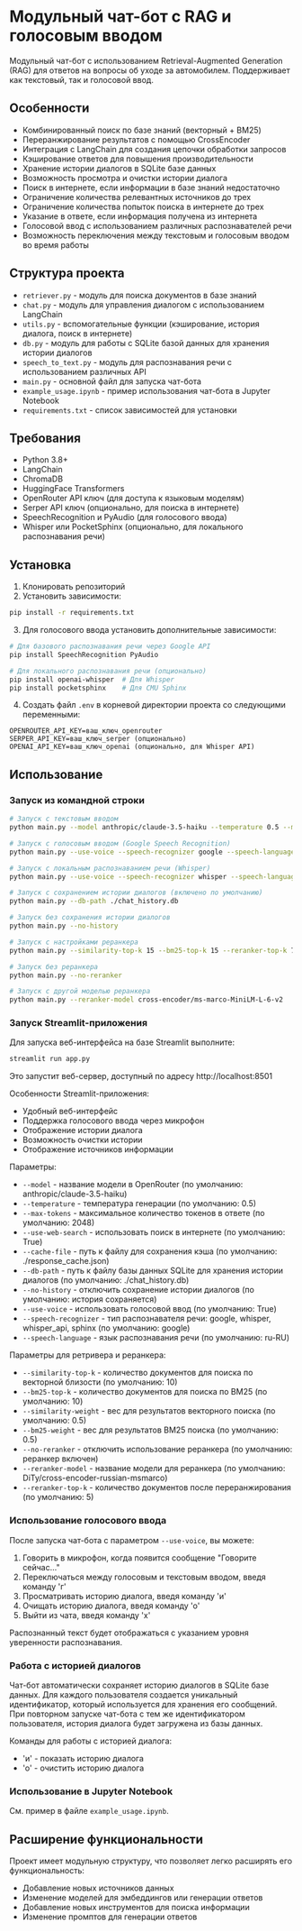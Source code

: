 # Модульный чат-бот с RAG и голосовым вводом

Модульный чат-бот с использованием Retrieval-Augmented Generation (RAG) для ответов на вопросы об уходе за автомобилем. Поддерживает как текстовый, так и голосовой ввод.

## Особенности

- Комбинированный поиск по базе знаний (векторный + BM25)
- Переранжирование результатов с помощью CrossEncoder
- Интеграция с LangChain для создания цепочки обработки запросов
- Кэширование ответов для повышения производительности
- Хранение истории диалогов в SQLite базе данных
- Возможность просмотра и очистки истории диалога
- Поиск в интернете, если информации в базе знаний недостаточно
- Ограничение количества релевантных источников до трех
- Ограничение количества попыток поиска в интернете до трех
- Указание в ответе, если информация получена из интернета
- Голосовой ввод с использованием различных распознавателей речи
- Возможность переключения между текстовым и голосовым вводом во время работы

## Структура проекта

- `retriever.py` - модуль для поиска документов в базе знаний
- `chat.py` - модуль для управления диалогом с использованием LangChain
- `utils.py` - вспомогательные функции (кэширование, история диалога, поиск в интернете)
- `db.py` - модуль для работы с SQLite базой данных для хранения истории диалогов
- `speech_to_text.py` - модуль для распознавания речи с использованием различных API
- `main.py` - основной файл для запуска чат-бота
- `example_usage.ipynb` - пример использования чат-бота в Jupyter Notebook
- `requirements.txt` - список зависимостей для установки

## Требования

- Python 3.8+
- LangChain
- ChromaDB
- HuggingFace Transformers
- OpenRouter API ключ (для доступа к языковым моделям)
- Serper API ключ (опционально, для поиска в интернете)
- SpeechRecognition и PyAudio (для голосового ввода)
- Whisper или PocketSphinx (опционально, для локального распознавания речи)

## Установка

1. Клонировать репозиторий
2. Установить зависимости:
```bash
pip install -r requirements.txt
```
3. Для голосового ввода установить дополнительные зависимости:
```bash
# Для базового распознавания речи через Google API
pip install SpeechRecognition PyAudio

# Для локального распознавания речи (опционально)
pip install openai-whisper  # Для Whisper
pip install pocketsphinx    # Для CMU Sphinx
```
4. Создать файл `.env` в корневой директории проекта со следующими переменными:
```
OPENROUTER_API_KEY=ваш_ключ_openrouter
SERPER_API_KEY=ваш_ключ_serper (опционально)
OPENAI_API_KEY=ваш_ключ_openai (опционально, для Whisper API)
```

## Использование

### Запуск из командной строки

```bash
# Запуск с текстовым вводом
python main.py --model anthropic/claude-3.5-haiku --temperature 0.5 --max-tokens 2048 --use-web-search

# Запуск с голосовым вводом (Google Speech Recognition)
python main.py --use-voice --speech-recognizer google --speech-language ru-RU

# Запуск с локальным распознаванием речи (Whisper)
python main.py --use-voice --speech-recognizer whisper --speech-language ru

# Запуск с сохранением истории диалогов (включено по умолчанию)
python main.py --db-path ./chat_history.db

# Запуск без сохранения истории диалогов
python main.py --no-history

# Запуск с настройками реранкера
python main.py --similarity-top-k 15 --bm25-top-k 15 --reranker-top-k 7

# Запуск без реранкера
python main.py --no-reranker

# Запуск с другой моделью реранкера
python main.py --reranker-model cross-encoder/ms-marco-MiniLM-L-6-v2
```

### Запуск Streamlit-приложения

Для запуска веб-интерфейса на базе Streamlit выполните:

```bash
streamlit run app.py
```

Это запустит веб-сервер, доступный по адресу http://localhost:8501

Особенности Streamlit-приложения:
- Удобный веб-интерфейс
- Поддержка голосового ввода через микрофон
- Отображение истории диалога
- Возможность очистки истории
- Отображение источников информации

Параметры:
- `--model` - название модели в OpenRouter (по умолчанию: anthropic/claude-3.5-haiku)
- `--temperature` - температура генерации (по умолчанию: 0.5)
- `--max-tokens` - максимальное количество токенов в ответе (по умолчанию: 2048)
- `--use-web-search` - использовать поиск в интернете (по умолчанию: True)
- `--cache-file` - путь к файлу для сохранения кэша (по умолчанию: ./response_cache.json)
- `--db-path` - путь к файлу базы данных SQLite для хранения истории диалогов (по умолчанию: ./chat_history.db)
- `--no-history` - отключить сохранение истории диалогов (по умолчанию: история сохраняется)
- `--use-voice` - использовать голосовой ввод (по умолчанию: True)
- `--speech-recognizer` - тип распознавателя речи: google, whisper, whisper_api, sphinx (по умолчанию: google)
- `--speech-language` - язык распознавания речи (по умолчанию: ru-RU)

Параметры для ретривера и реранкера:
- `--similarity-top-k` - количество документов для поиска по векторной близости (по умолчанию: 10)
- `--bm25-top-k` - количество документов для поиска по BM25 (по умолчанию: 10)
- `--similarity-weight` - вес для результатов векторного поиска (по умолчанию: 0.5)
- `--bm25-weight` - вес для результатов BM25 поиска (по умолчанию: 0.5)
- `--no-reranker` - отключить использование реранкера (по умолчанию: реранкер включен)
- `--reranker-model` - название модели для реранкера (по умолчанию: DiTy/cross-encoder-russian-msmarco)
- `--reranker-top-k` - количество документов после переранжирования (по умолчанию: 5)

### Использование голосового ввода

После запуска чат-бота с параметром `--use-voice`, вы можете:
1. Говорить в микрофон, когда появится сообщение "Говорите сейчас..."
2. Переключаться между голосовым и текстовым вводом, введя команду 'г'
3. Просматривать историю диалога, введя команду 'и'
4. Очищать историю диалога, введя команду 'о'
5. Выйти из чата, введя команду 'х'

Распознанный текст будет отображаться с указанием уровня уверенности распознавания.

### Работа с историей диалогов

Чат-бот автоматически сохраняет историю диалогов в SQLite базе данных. Для каждого пользователя создается уникальный идентификатор, который используется для хранения его сообщений. При повторном запуске чат-бота с тем же идентификатором пользователя, история диалога будет загружена из базы данных.

Команды для работы с историей диалога:
- 'и' - показать историю диалога
- 'о' - очистить историю диалога

### Использование в Jupyter Notebook

См. пример в файле `example_usage.ipynb`.

## Расширение функциональности

Проект имеет модульную структуру, что позволяет легко расширять его функциональность:

- Добавление новых источников данных
- Изменение моделей для эмбеддингов или генерации ответов
- Добавление новых инструментов для поиска информации
- Изменение промптов для генерации ответов